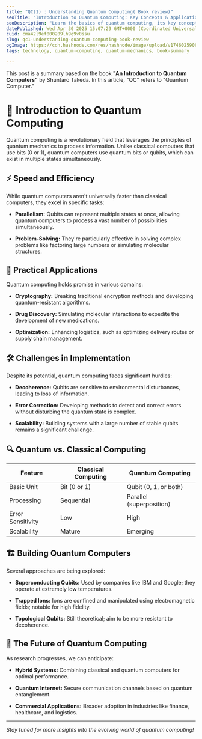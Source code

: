 ```yaml
---
title: "QC(1) : Understanding Quantum Computing( Book review)"
seoTitle: "Introduction to Quantum Computing: Key Concepts & Applications"
seoDescription: "Learn the basics of quantum computing, its key concepts, and how it's transforming the tech world."
datePublished: Wed Apr 30 2025 15:07:29 GMT+0000 (Coordinated Universal Time)
cuid: cma42l9ef000209lh9q9v0ssu
slug: qc1-understanding-quantum-computing-book-review
ogImage: https://cdn.hashnode.com/res/hashnode/image/upload/v1746025908824/f219e3c7-ae91-48c1-a91c-25217a941d97.jpeg
tags: technology, quantum-computing, quantum-mechanics, book-summary

---
```


This post is a summary based on the book **"An Introduction to Quantum Computers"** by Shuntaro Takeda. In this article, "QC" refers to "Quantum Computer."

# 🧠 Introduction to Quantum Computing

Quantum computing is a revolutionary field that leverages the principles of quantum mechanics to process information. Unlike classical computers that use bits (0 or 1), quantum computers use quantum bits or qubits, which can exist in multiple states simultaneously.

## ⚡ Speed and Efficiency

While quantum computers aren't universally faster than classical computers, they excel in specific tasks:

* **Parallelism:** Qubits can represent multiple states at once, allowing quantum computers to process a vast number of possibilities simultaneously.
    
* **Problem-Solving:** They're particularly effective in solving complex problems like factoring large numbers or simulating molecular structures.
    

## 🧪 Practical Applications

Quantum computing holds promise in various domains:

* **Cryptography:** Breaking traditional encryption methods and developing quantum-resistant algorithms.
    
* **Drug Discovery:** Simulating molecular interactions to expedite the development of new medications.
    
* **Optimization:** Enhancing logistics, such as optimizing delivery routes or supply chain management.
    

## 🛠️ Challenges in Implementation

Despite its potential, quantum computing faces significant hurdles:

* **Decoherence:** Qubits are sensitive to environmental disturbances, leading to loss of information.
    
* **Error Correction:** Developing methods to detect and correct errors without disturbing the quantum state is complex.
    
* **Scalability:** Building systems with a large number of stable qubits remains a significant challenge.
    

## 🔍 Quantum vs. Classical Computing

| Feature | Classical Computing | Quantum Computing |
| --- | --- | --- |
| Basic Unit | Bit (0 or 1) | Qubit (0, 1, or both) |
| Processing | Sequential | Parallel (superposition) |
| Error Sensitivity | Low | High |
| Scalability | Mature | Emerging |

## 🏗️ Building Quantum Computers

Several approaches are being explored:

* **Superconducting Qubits:** Used by companies like IBM and Google; they operate at extremely low temperatures.
    
* **Trapped Ions:** Ions are confined and manipulated using electromagnetic fields; notable for high fidelity.
    
* **Topological Qubits:** Still theoretical; aim to be more resistant to decoherence.
    

## 🔮 The Future of Quantum Computing

As research progresses, we can anticipate:

* **Hybrid Systems:** Combining classical and quantum computers for optimal performance.
    
* **Quantum Internet:** Secure communication channels based on quantum entanglement.
    
* **Commercial Applications:** Broader adoption in industries like finance, healthcare, and logistics.
    

---

*Stay tuned for more insights into the evolving world of quantum computing!*